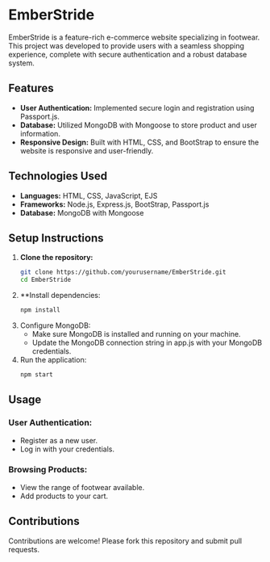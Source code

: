 # EmberStride

EmberStride is a feature-rich e-commerce website specializing in footwear. This project was developed to provide users with a seamless shopping experience, complete with secure authentication and a robust database system.

## Features
- **User Authentication:** Implemented secure login and registration using Passport.js.
- **Database:** Utilized MongoDB with Mongoose to store product and user information.
- **Responsive Design:** Built with HTML, CSS, and BootStrap to ensure the website is responsive and user-friendly.

## Technologies Used
- **Languages:** HTML, CSS, JavaScript, EJS
- **Frameworks:** Node.js, Express.js, BootStrap, Passport.js
- **Database:** MongoDB with Mongoose

## Setup Instructions

1. **Clone the repository:**
   ```bash
   git clone https://github.com/yourusername/EmberStride.git
   cd EmberStride
2. **Install dependencies:
   ```bash
   npm install
3. Configure MongoDB:
   - Make sure MongoDB is installed and running on your machine.
   - Update the MongoDB connection string in app.js with your MongoDB credentials.
4. Run the application:
    ```bash
    npm start
## Usage
### User Authentication:
- Register as a new user.
- Log in with your credentials.
### Browsing Products:
- View the range of footwear available.
- Add products to your cart.

## Contributions
Contributions are welcome! Please fork this repository and submit pull requests.

